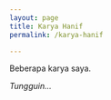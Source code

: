 ```yaml
---
layout: page
title: Karya Hanif
permalink: /karya-hanif

---
```


Beberapa karya saya. 

*Tungguin...*